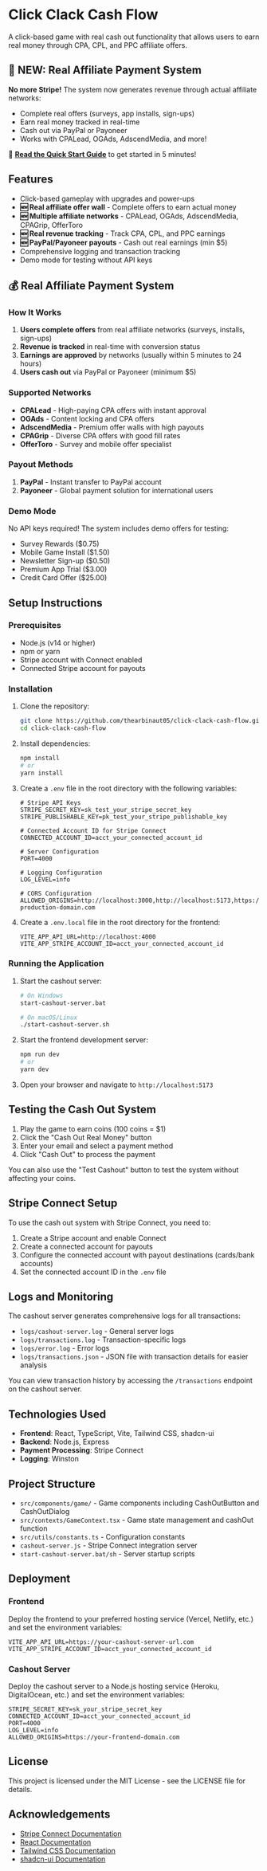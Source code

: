 # Click Clack Cash Flow

A click-based game with real cash out functionality that allows users to earn real money through CPA, CPL, and PPC affiliate offers.

## 🎉 NEW: Real Affiliate Payment System

**No more Stripe!** The system now generates revenue through actual affiliate networks:
- Complete real offers (surveys, app installs, sign-ups)
- Earn real money tracked in real-time
- Cash out via PayPal or Payoneer
- Works with CPALead, OGAds, AdscendMedia, and more!

📖 **[Read the Quick Start Guide](AFFILIATE_QUICK_START.md)** to get started in 5 minutes!

## Features

- Click-based gameplay with upgrades and power-ups
- **🆕 Real affiliate offer wall** - Complete offers to earn actual money
- **🆕 Multiple affiliate networks** - CPALead, OGAds, AdscendMedia, CPAGrip, OfferToro
- **🆕 Real revenue tracking** - Track CPA, CPL, and PPC earnings
- **🆕 PayPal/Payoneer payouts** - Cash out real earnings (min $5)
- Comprehensive logging and transaction tracking
- Demo mode for testing without API keys

## 💰 Real Affiliate Payment System

### How It Works

1. **Users complete offers** from real affiliate networks (surveys, installs, sign-ups)
2. **Revenue is tracked** in real-time with conversion status
3. **Earnings are approved** by networks (usually within 5 minutes to 24 hours)
4. **Users cash out** via PayPal or Payoneer (minimum $5)

### Supported Networks

- **CPALead** - High-paying CPA offers with instant approval
- **OGAds** - Content locking and CPA offers
- **AdscendMedia** - Premium offer walls with high payouts
- **CPAGrip** - Diverse CPA offers with good fill rates
- **OfferToro** - Survey and mobile offer specialist

### Payout Methods

1. **PayPal** - Instant transfer to PayPal account
2. **Payoneer** - Global payment solution for international users

### Demo Mode

No API keys required! The system includes demo offers for testing:
- Survey Rewards ($0.75)
- Mobile Game Install ($1.50)
- Newsletter Sign-up ($0.50)
- Premium App Trial ($3.00)
- Credit Card Offer ($25.00)

## Setup Instructions

### Prerequisites

- Node.js (v14 or higher)
- npm or yarn
- Stripe account with Connect enabled
- Connected Stripe account for payouts

### Installation

1. Clone the repository:
   ```sh
   git clone https://github.com/thearbinaut05/click-clack-cash-flow.git
   cd click-clack-cash-flow
   ```

2. Install dependencies:
   ```sh
   npm install
   # or
   yarn install
   ```

3. Create a `.env` file in the root directory with the following variables:
   ```
   # Stripe API Keys
   STRIPE_SECRET_KEY=sk_test_your_stripe_secret_key
   STRIPE_PUBLISHABLE_KEY=pk_test_your_stripe_publishable_key

   # Connected Account ID for Stripe Connect
   CONNECTED_ACCOUNT_ID=acct_your_connected_account_id

   # Server Configuration
   PORT=4000

   # Logging Configuration
   LOG_LEVEL=info

   # CORS Configuration
   ALLOWED_ORIGINS=http://localhost:3000,http://localhost:5173,https://your-production-domain.com
   ```

4. Create a `.env.local` file in the root directory for the frontend:
   ```
   VITE_APP_API_URL=http://localhost:4000
   VITE_APP_STRIPE_ACCOUNT_ID=acct_your_connected_account_id
   ```

### Running the Application

1. Start the cashout server:
   ```sh
   # On Windows
   start-cashout-server.bat

   # On macOS/Linux
   ./start-cashout-server.sh
   ```

2. Start the frontend development server:
   ```sh
   npm run dev
   # or
   yarn dev
   ```

3. Open your browser and navigate to `http://localhost:5173`

## Testing the Cash Out System

1. Play the game to earn coins (100 coins = $1)
2. Click the "Cash Out Real Money" button
3. Enter your email and select a payment method
4. Click "Cash Out" to process the payment

You can also use the "Test Cashout" button to test the system without affecting your coins.

## Stripe Connect Setup

To use the cash out system with Stripe Connect, you need to:

1. Create a Stripe account and enable Connect
2. Create a connected account for payouts
3. Configure the connected account with payout destinations (cards/bank accounts)
4. Set the connected account ID in the `.env` file

## Logs and Monitoring

The cashout server generates comprehensive logs for all transactions:

- `logs/cashout-server.log` - General server logs
- `logs/transactions.log` - Transaction-specific logs
- `logs/error.log` - Error logs
- `logs/transactions.json` - JSON file with transaction details for easier analysis

You can view transaction history by accessing the `/transactions` endpoint on the cashout server.

## Technologies Used

- **Frontend**: React, TypeScript, Vite, Tailwind CSS, shadcn-ui
- **Backend**: Node.js, Express
- **Payment Processing**: Stripe Connect
- **Logging**: Winston

## Project Structure

- `src/components/game/` - Game components including CashOutButton and CashOutDialog
- `src/contexts/GameContext.tsx` - Game state management and cashOut function
- `src/utils/constants.ts` - Configuration constants
- `cashout-server.js` - Stripe Connect integration server
- `start-cashout-server.bat/sh` - Server startup scripts

## Deployment

### Frontend

Deploy the frontend to your preferred hosting service (Vercel, Netlify, etc.) and set the environment variables:

```
VITE_APP_API_URL=https://your-cashout-server-url.com
VITE_APP_STRIPE_ACCOUNT_ID=acct_your_connected_account_id
```

### Cashout Server

Deploy the cashout server to a Node.js hosting service (Heroku, DigitalOcean, etc.) and set the environment variables:

```
STRIPE_SECRET_KEY=sk_your_stripe_secret_key
CONNECTED_ACCOUNT_ID=acct_your_connected_account_id
PORT=4000
LOG_LEVEL=info
ALLOWED_ORIGINS=https://your-frontend-domain.com
```

## License

This project is licensed under the MIT License - see the LICENSE file for details.

## Acknowledgements

- [Stripe Connect Documentation](https://stripe.com/docs/connect)
- [React Documentation](https://reactjs.org/docs/getting-started.html)
- [Tailwind CSS Documentation](https://tailwindcss.com/docs)
- [shadcn-ui Documentation](https://ui.shadcn.com)

